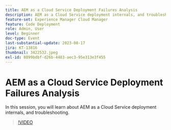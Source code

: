 ```yaml
---
title: AEM as a Cloud Service Deployment Failures Analysis
description: AEM as a Cloud Service deployment internals, and troubleshooting.
feature-set: Experience Manager Cloud Manager
feature: Code Deployment
role: Admin, User
level: Beginner
doc-type: Event
last-substantial-update: 2023-08-17
jira: KT-13816
thumbnail: 3422532.jpeg
exl-id: 8099bdbf-d26b-4483-aec3-95e313e3f455
---
```

# AEM as a Cloud Service Deployment Failures Analysis

In this session, you will learn about AEM as a Cloud Service deployment internals, and troubleshooting.

>[!VIDEO](https://video.tv.adobe.com/v/3422532/?learn=on)
